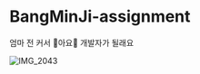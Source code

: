# BangMinJi-assignment
엄마 전 커서 🍏아요🍎 개발자가 될래요

![IMG_2043](https://github.com/DO-SOPT-iOS-Part/BangMinJi-assignment/assets/113960786/9b0254a9-cad0-4ce3-87ff-8911cbafa7fd)

